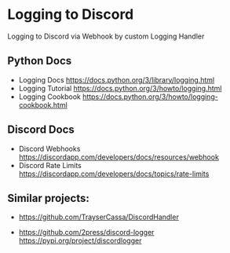 # Logging to Discord 
Logging to Discord via Webhook by custom Logging Handler

## Python Docs
+ Logging Docs https://docs.python.org/3/library/logging.html
+ Logging Tutorial https://docs.python.org/3/howto/logging.html
+ Logging Cookbook https://docs.python.org/3/howto/logging-cookbook.html

## Discord Docs
+ Discord Webhooks https://discordapp.com/developers/docs/resources/webhook
+ Discord Rate Limits https://discordapp.com/developers/docs/topics/rate-limits


## Similar projects:

+ https://github.com/TrayserCassa/DiscordHandler

+ https://github.com/2press/discord-logger
https://pypi.org/project/discordlogger
